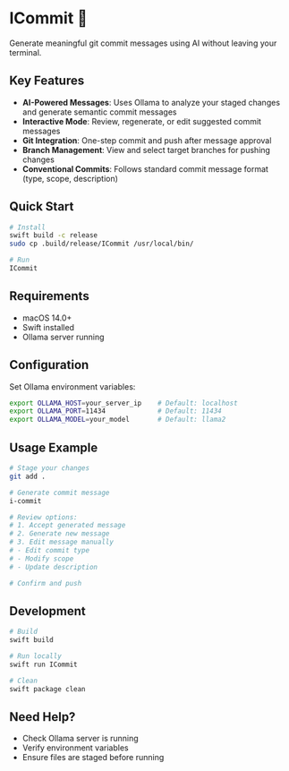 # ICommit 🤖

Generate meaningful git commit messages using AI without leaving your terminal.

## Key Features

- **AI-Powered Messages**: Uses Ollama to analyze your staged changes and generate semantic commit messages
- **Interactive Mode**: Review, regenerate, or edit suggested commit messages
- **Git Integration**: One-step commit and push after message approval
- **Branch Management**: View and select target branches for pushing changes
- **Conventional Commits**: Follows standard commit message format (type, scope, description)

## Quick Start

```bash
# Install
swift build -c release
sudo cp .build/release/ICommit /usr/local/bin/

# Run
ICommit
```

## Requirements

- macOS 14.0+
- Swift installed
- Ollama server running

## Configuration

Set Ollama environment variables:
```bash
export OLLAMA_HOST=your_server_ip    # Default: localhost
export OLLAMA_PORT=11434             # Default: 11434
export OLLAMA_MODEL=your_model       # Default: llama2
```

## Usage Example

```bash
# Stage your changes
git add .

# Generate commit message
i-commit

# Review options:
# 1. Accept generated message
# 2. Generate new message
# 3. Edit message manually
# - Edit commit type
# - Modify scope
# - Update description

# Confirm and push
```

## Development

```bash
# Build
swift build

# Run locally
swift run ICommit

# Clean
swift package clean
```

## Need Help?

- Check Ollama server is running
- Verify environment variables
- Ensure files are staged before running
